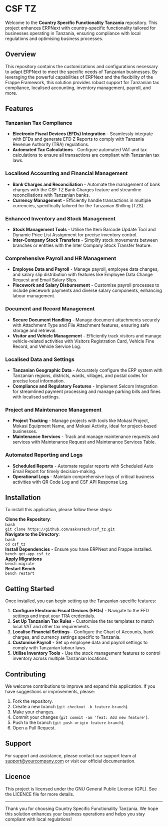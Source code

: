 # CSF TZ

Welcome to the **Country Specific Functionality Tanzania** repository. This project enhances ERPNext with country-specific functionality tailored for businesses operating in Tanzania, ensuring compliance with local regulations and optimising business processes.

## **Overview**

This repository contains the customizations and configurations necessary to adapt ERPNext to meet the specific needs of Tanzanian businesses. By leveraging the powerful capabilities of ERPNext and the flexibility of the Frappe Framework, this solution provides robust support for Tanzanian tax compliance, localised accounting, inventory management, payroll, and more.

## **Features**

### **Tanzanian Tax Compliance**

* **Electronic Fiscal Devices (EFDs) Integration** \- Seamlessly integrate with EFDs and generate EFD Z Reports to comply with Tanzania Revenue Authority (TRA) regulations.  
* **Automated Tax Calculations** \- Configure automated VAT and tax calculations to ensure all transactions are compliant with Tanzanian tax laws.

### **Localised Accounting and Financial Management**

* **Bank Charges and Reconciliation** \- Automate the management of bank charges with the CSF TZ Bank Charges feature and streamline reconciliations with Tanzanian banks.  
* **Currency Management** \- Efficiently handle transactions in multiple currencies, specifically tailored for the Tanzanian Shilling (TZS).

### **Enhanced Inventory and Stock Management**

* **Stock Management Tools** \- Utilise the Item Barcode Update Tool and Dynamic Price List Assignment for precise inventory control.  
* **Inter-Company Stock Transfers** \- Simplify stock movements between branches or entities with the Inter Company Stock Transfer feature.

### **Comprehensive Payroll and HR Management**

* **Employee Data and Payroll** \- Manage payroll, employee data changes, and salary slip distribution with features like Employee Data Change Request and Email Salary Slips.  
* **Piecework and Salary Disbursement** \- Customise payroll processes to include piecework payments and diverse salary components, enhancing labour management.

### **Document and Record Management**

* **Secure Document Handling** \- Manage document attachments securely with Attachment Type and File Attachment features, ensuring safe storage and retrieval.  
* **Visitor and Vehicle Management** \- Efficiently track visitors and manage vehicle-related activities with Visitors Registration Card, Vehicle Fine Record, and Vehicle Service Log.

### **Localised Data and Settings**

* **Tanzanian Geographic Data** \- Accurately configure the ERP system with Tanzanian regions, districts, wards, villages, and postal codes for precise local information.  
* **Compliance and Regulatory Features** \- Implement Selcom Integration for streamlined payment processing and manage parking bills and fines with localised settings.

### **Project and Maintenance Management**

* **Project Tracking** \- Manage projects with tools like Mokasi Project, Mokasi Equipment Name, and Mokasi Activity, ideal for project-based businesses.  
* **Maintenance Services** \- Track and manage maintenance requests and services with Maintenance Request and Maintenance Services Table.

### **Automated Reporting and Logs**

* **Scheduled Reports** \- Automate regular reports with Scheduled Auto Email Report for timely decision-making.  
* **Operational Logs** \- Maintain comprehensive logs of critical business activities with QR Code Log and CSF API Response Log.

## **Installation**

To install this application, please follow these steps:

**Clone the Repository**:  
bash  
`git clone https://github.com/aakvatech/csf_tz.git`  
**Navigate to the Directory**:  
bash  
`cd csf_tz`  
**Install Dependencies** \- Ensure you have ERPNext and Frappe installed.  
`bench get-app csf_tz`  
**Apply Migrations**  
`bench migrate`  
**Restart Bench**  
`bench restart`

## **Getting Started**

Once installed, you can begin setting up the Tanzanian-specific features:

1. **Configure Electronic Fiscal Devices (EFDs)** \- Navigate to the EFD settings and input your TRA credentials.  
2. **Set Up Tanzanian Tax Rules** \- Customise the tax templates to match local VAT and other tax requirements.  
3. **Localise Financial Settings** \- Configure the Chart of Accounts, bank charges, and currency settings specific to Tanzania.  
4. **Customise Payroll** \- Set up employee data and payroll settings to comply with Tanzanian labour laws.  
5. **Utilise Inventory Tools** \- Use the stock management features to control inventory across multiple Tanzanian locations.

## **Contributing**

We welcome contributions to improve and expand this application. If you have suggestions or improvements, please:

1. Fork the repository.  
2. Create a new branch (`git checkout -b feature-branch`).  
3. Make your changes.  
4. Commit your changes (`git commit -am 'feat: Add new feature'`).  
5. Push to the branch (`git push origin feature-branch`).  
6. Open a Pull Request.

## **Support**

For support and assistance, please contact our support team at support@yourcompany.com or visit our official documentation.

## **Licence**

This project is licensed under the GNU General Public License (GPL). See the LICENCE file for more details.

---

Thank you for choosing Country Specific Functionality Tanzania. We hope this solution enhances your business operations and helps you stay compliant with local regulations\!

